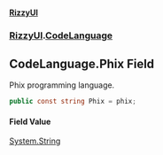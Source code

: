 #### [RizzyUI](index 'index')
### [RizzyUI](RizzyUI 'RizzyUI').[CodeLanguage](RizzyUI.CodeLanguage 'RizzyUI.CodeLanguage')

## CodeLanguage.Phix Field

Phix programming language.

```csharp
public const string Phix = phix;
```

#### Field Value
[System.String](https://docs.microsoft.com/en-us/dotnet/api/System.String 'System.String')